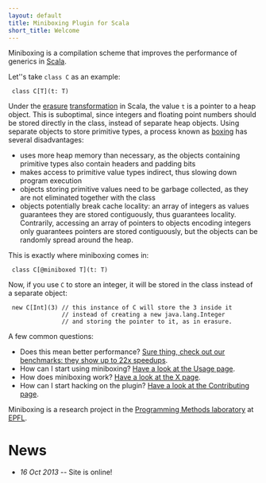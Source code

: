 ```yaml
---
layout: default
title: Miniboxing Plugin for Scala
short_title: Welcome
---
```


Miniboxing is a compilation scheme that improves the performance of generics in [Scala](http://scala-lang.org).

Let''s take `class C` as an example:

```
 class C[T](t: T)
```

Under the [erasure](http://en.wikipedia.org/wiki/Type_erasure) [transformation](http://homepages.inf.ed.ac.uk/wadler/gj/) in Scala, the value `t` is a pointer to a heap object. This is suboptimal, since integers and floating point numbers should be stored directly in the class, instead of separate heap objects. Using separate objects to store primitive types, a process known as [boxing](http://en.wikipedia.org/wiki/Object_type_%28object-oriented_programming%29#Boxing) has several disadvantages:
 * uses more heap memory than necessary, as the objects containing primitive types also contain headers and padding bits
 * makes access to primitive value types indirect, thus slowing down program execution
 * objects storing primitive values need to be garbage collected, as they are not eliminated together with the class
 * objects potentially break cache locality: an array of integers as values guarantees they are stored contiguously, thus guarantees locality. Contrarily, accessing an array of pointers to objects encoding integers only guarantees pointers are stored contiguously, but the objects can be randomly spread around the heap.

This is exactly where miniboxing comes in:
```
 class C[@miniboxed T](t: T)
```

Now, if you use `C` to store an integer, it will be stored in the class instead of a separate object:
```
 new C[Int](3) // this instance of C will store the 3 inside it
               // instead of creating a new java.lang.Integer
               // and storing the pointer to it, as in erasure.
```

A few common questions:
 * Does this mean better performance? [Sure thing, check out our benchmarks: they show up to 22x speedups](benchmarks.html).
 * How can I start using miniboxing? [Have a look at the Usage page](usage.html).
 * How does miniboxing work? [Have a look at the X page](X).
 * How can I start hacking on the plugin? [Have a look at the Contributing page](contributing.html).

Miniboxing is a research project in the [Programming Methods laboratory](http://lamp.epfl.ch) at [EPFL](http://epfl.ch). 


#  News

* _16 Oct 2013_ -- Site is online!

